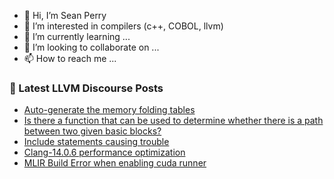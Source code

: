 - 👋 Hi, I’m Sean Perry
- 👀 I’m interested in compilers (c++, COBOL, llvm)
- 🌱 I’m currently learning ...
- 💞️ I’m looking to collaborate on ...
- 📫 How to reach me ...

<!---
s66perry/s66perry is a ✨ special ✨ repository because its `README.md` (this file) appears on your GitHub profile.
You can click the Preview link to take a look at your changes.
--->
### 📕 Latest LLVM Discourse Posts

<!-- DISCOURSE-LLVM:START -->
- [Auto-generate the memory folding tables](https://discourse.llvm.org/t/auto-generate-the-memory-folding-tables/61100#post_19)
- [Is there a function that can be used to determine whether there is a path between two given basic blocks?](https://discourse.llvm.org/t/is-there-a-function-that-can-be-used-to-determine-whether-there-is-a-path-between-two-given-basic-blocks/65902#post_1)
- [Include statements causing trouble](https://discourse.llvm.org/t/include-statements-causing-trouble/65901#post_1)
- [Clang-14.0.6 performance optimization](https://discourse.llvm.org/t/clang-14-0-6-performance-optimization/65757#post_19)
- [MLIR Build Error when enabling cuda runner](https://discourse.llvm.org/t/mlir-build-error-when-enabling-cuda-runner/65880#post_5)
<!-- DISCOURSE-LLVM:END -->
